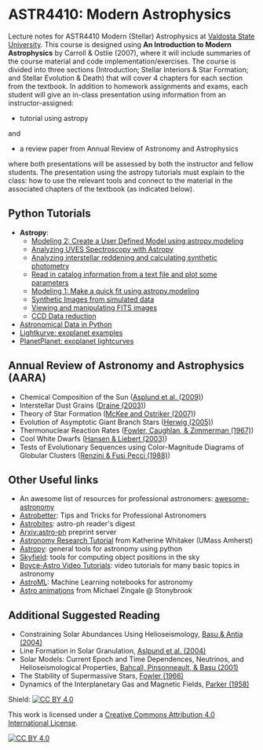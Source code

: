 # ASTR4410: Modern Astrophysics 
Lecture notes for ASTR4410 Modern (Stellar) Astrophysics at [Valdosta State University](https://www.valdosta.edu/phy/).  This course is designed using **An Introduction to Modern Astrophysics** by Carroll & Ostlie (2007), where it will include summaries of the course material and code implementation/exercises.  The course is divided into three sections (Introduction; Stellar Interiors & Star Formation; and Stellar Evolution & Death) that will cover 4 chapters for each section from the textbook.  In addition to homework assignments and exams, each student will give an in-class presentation using information from an instructor-assigned:

- tutorial using astropy

and

- a review paper from Annual Review of Astronomy and Astrophysics

where both presentations will be assessed by both the instructor and fellow students.  The presentation using the astropy tutorials must explain to the class: how to use the relevant tools and connect to the material in the associated chapters of the textbook (as indicated below).

## Python Tutorials
- **Astropy**:
    - [Modeling 2: Create a User Defined Model using astropy.modeling](https://learn.astropy.org/tutorials/User-Defined-Model.html)
    - [Analyzing UVES Spectroscopy with Astropy](https://learn.astropy.org/tutorials/UVES.html)
    - [Analyzing interstellar reddening and calculating synthetic photometry](https://learn.astropy.org/tutorials/color-excess.html)
    - [Read in catalog information from a text file and plot some parameters](https://learn.astropy.org/tutorials/plot-catalog.html)
    - [Modeling 1: Make a quick fit using astropy.modeling](https://learn.astropy.org/tutorials/Models-Quick-Fit.html)
    - [Synthetic Images from simulated data](https://learn.astropy.org/tutorials/synthetic-images.html)
    - [Viewing and manipulating FITS images](https://learn.astropy.org/tutorials/FITS-images.html)
    - [CCD Data reduction](https://www.astropy.org/ccd-reduction-and-photometry-guide/v/dev/notebooks/00-00-Preface.html)
- [Astronomical Data in Python](https://github.com/AllenDowney/AstronomicalData)
- [Lightkurve: exoplanet examples](https://docs.lightkurve.org/tutorials/index.html)
- [PlanetPlanet: exoplanet lightcurves](https://luger.dev/planetplanet/quickstart.html)

## Annual Review of Astronomy and Astrophysics (AARA)
- Chemical Composition of the Sun ([Asplund et al. (2009)](https://ui.adsabs.harvard.edu/abs/2009ARA%26A..47..481A/abstract))
- Interstellar Dust Grains ([Draine (2003)](https://ui.adsabs.harvard.edu/abs/2003ARA%26A..41..241D/abstract))
- Theory of Star Formation ([McKee and Ostriker (2007)](https://ui.adsabs.harvard.edu/abs/2007ARA%26A..45..565M/abstract))
- Evolution of Asymptotic Giant Branch Stars ([Herwig (2005)](https://ui.adsabs.harvard.edu/abs/2005ARA%26A..43..435H/abstract))
- Thermonuclear Reaction Rates ([Fowler, Caughlan, & Zimmerman (1967)](https://ui.adsabs.harvard.edu/abs/1967ARA%26A...5..525F/abstract))
- Cool White Dwarfs ([Hansen & Liebert (2003)](https://ui.adsabs.harvard.edu/abs/2003ARA%26A..41..465H/abstract))
- Tests of Evolutionary Sequences using Color-Magnitude Diagrams of Globular Clusters ([Renzini & Fusi Pecci (1988)](https://ui.adsabs.harvard.edu/abs/1988ARA%26A..26..199R/abstract))

## Other Useful links
- An awesome list of resources for professional astronomers: [awesome-astronomy](https://github.com/jonathansick/awesome-astronomy)
- [Astrobetter](https://www.astrobetter.com/): Tips and Tricks for Professional Astronomers 
- [Astrobites](https://astrobites.org/): astro-ph reader's digest 
- [Arxiv:astro-ph](https://arxiv.org/archive/astro-ph) preprint server 
- [Astronomy Research Tutorial](https://www.astrowhit.com/astronomy-research-tutorial-repository) from Katherine Whitaker (UMass Amherst)
- [Astropy](https://learn.astropy.org/): general tools for astronomy using python
- [Skyfield](https://rhodesmill.org/skyfield/): tools for computing object positions in the sky
- [Boyce-Astro Video Tutorials](https://boyce-astro.org/videos/): video tutorials for many basic topics in astronomy
- [AstroML](https://www.astroml.org/astroML-notebooks/index.html): Machine Learning notebooks for astronomy
- [Astro animations](https://zingale.github.io/astro_animations/) from Michael Zingale @ Stonybrook

## Additional Suggested Reading
- Constraining Solar Abundances Using Helioseismology,  [Basu & Antia (2004)](https://ui.adsabs.harvard.edu/abs/2004ApJ...606L..85B/abstract)
- Line Formation in Solar Granulation, [Aslpund et al. (2004)](https://ui.adsabs.harvard.edu/abs/2004A%26A...417..751A/abstract)
- Solar Models: Current Epoch and Time Dependences, Neutrinos, and Helioseismological Properties, [Bahcall, Pinsonneault, & Basu (2001)](https://ui.adsabs.harvard.edu/abs/2001ApJ...555..990B/abstract)
- The Stability of Supermassive Stars, [Fowler (1966)](https://ui.adsabs.harvard.edu/abs/1966ApJ...144..180F/abstract)
- Dynamics of the Interplanetary Gas and Magnetic Fields, [Parker (1958)](https://ui.adsabs.harvard.edu/abs/1958ApJ...128..664P/abstract)

Shield: [![CC BY 4.0][cc-by-shield]][cc-by]

This work is licensed under a
[Creative Commons Attribution 4.0 International License][cc-by].

[![CC BY 4.0][cc-by-image]][cc-by]

[cc-by]: http://creativecommons.org/licenses/by/4.0/
[cc-by-image]: https://i.creativecommons.org/l/by/4.0/88x31.png
[cc-by-shield]: https://img.shields.io/badge/License-CC%20BY%204.0-lightgrey.svg